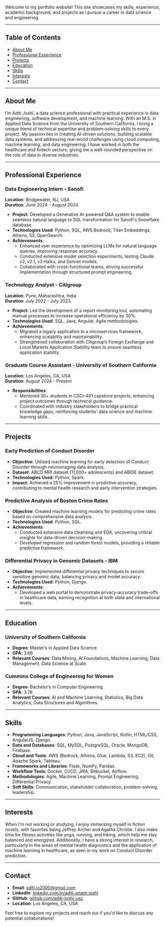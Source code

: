 
Welcome to my portfolio website! This site showcases my skills, experience, academic background, and projects as I pursue a career in data science and engineering.

---

## Table of Contents
- [About Me](#about-me)
- [Professional Experience](#professional-experience)
- [Projects](#projects)
- [Education](#education)
- [Skills](#skills)
- [Interests](#interests)
- [Contact](#contact)

---

## About Me
I’m Aditi Joshi, a data science professional with practical experience in data engineering, software development, and machine learning. With an M.S. in Applied Data Science from the University of Southern California, I bring a unique blend of technical expertise and problem-solving skills to every project. My passion lies in creating AI-driven solutions, building scalable data systems, and addressing real-world challenges using cloud computing, machine learning, and data engineering. I have worked in both the healthcare and fintech sectors, giving me a well-rounded perspective on the role of data in diverse industries.

---

## Professional Experience

### Data Engineering Intern - Sanofi
**Location**: Bridgewater, NJ, USA  
**Duration**: June 2024 - August 2024  
- **Project**: Developed a Generative AI-powered Q&A system to enable seamless natural language to SQL transformation for Sanofi's Snowflake database.
- **Technologies Used**: Python, SQL, AWS Bedrock, Titan Embeddings, Athena, S3, OpenSearch.
- **Achievements**:
  - Enhanced user experience by optimizing LLMs for natural language queries, improving response accuracy.
  - Conducted extensive model selection experiments, testing Claude v2, v2.1, v3 Haiku, and Sonnet models.
  - Collaborated with cross-functional teams, driving successful implementation through structured prompt engineering.

### Technology Analyst - Citigroup
**Location**: Pune, Maharashtra, India  
**Duration**: July 2022 - July 2023  
- **Project**: Led the development of a report monitoring tool, automating manual processes to increase operational efficiency by 30%.
- **Technologies Used**: SQL, Java, Angular, Agile methodologies.
- **Achievements**:
  - Migrated a legacy application to a microservices framework, enhancing scalability and maintainability.
  - Strengthened collaboration with Citigroup’s Foreign Exchange and Local Markets Application Stability team to ensure seamless application stability.

### Graduate Course Assistant - University of Southern California
**Location**: Los Angeles, CA, USA  
**Duration**: August 2024 - Present  
- **Responsibilities**:
  - Mentored 30+ students in CSCI-401 capstone projects, enhancing project outcomes through technical guidance.
  - Coordinated with industry stakeholders to bridge practical knowledge gaps, reinforcing students' data science and machine learning skills.

---

## Projects

### Early Prediction of Conduct Disorder
- **Objective**: Utilized machine learning for early detection of Conduct Disorder through neuroimaging data analysis.
- **Dataset**: ABCD MRI dataset (11,000+ adolescents) and ABIDE dataset.
- **Technologies Used**: Python, Spark.
- **Impact**: Achieved a 25% improvement in predictive accuracy, contributing to mental health research and early intervention strategies.

### Predictive Analysis of Boston Crime Rates
- **Objective**: Created machine learning models for predicting crime rates based on comprehensive data analysis.
- **Technologies Used**: Python, SQL.
- **Achievements**:
  - Conducted extensive data cleansing and EDA, uncovering critical insights for data-driven decision-making.
  - Developed regression and random forest models, providing a reliable predictive framework.

### Differential Privacy in Genomic Datasets - IBM
- **Objective**: Implemented differential privacy techniques to secure sensitive genomic data, balancing privacy and model accuracy.
- **Technologies Used**: Python, Django.
- **Achievements**:
  - Developed a web portal to demonstrate privacy-accuracy trade-offs in healthcare data, earning recognition at both state and international levels.

---

## Education

### University of Southern California
- **Degree**: Master’s in Applied Data Science  
- **GPA**: 3.66  
- **Relevant Courses**: Data Mining, AI Foundations, Machine Learning, Data Management, Data Science at Scale.

### Cummins College of Engineering for Women
- **Degree**: Bachelor’s in Computer Engineering  
- **GPA**: 3.78  
- **Relevant Courses**: AI and Machine Learning, Statistics, Big Data Analytics, Data Structures and Algorithms.

---

## Skills
- **Programming Languages**: Python, Java, JavaScript, Kotlin, HTML/CSS, AngularJS, Django.
- **Data and Databases**: SQL, MySQL, PostgreSQL, Oracle, MongoDB, Firebase.
- **Cloud and Tools**: AWS (Bedrock, Athena, Glue, Lambda, S3, EC2), Git, Apache Spark, Tableau.
- **Frameworks and Libraries**: Flask, NumPy, Pandas.
- **Workflow Tools**: Docker, CI/CD, JIRA, Bitbucket, Airflow.
- **Methodologies**: Agile, Machine Learning, Prompt Engineering, Differential Privacy.
- **Soft Skills**: Communication, stakeholder collaboration, problem-solving, leadership.

---

## Interests
When I’m not working or studying, I enjoy immersing myself in fiction novels, with favorites being Jeffrey Archer and Agatha Christie. I also make time for fitness activities like yoga, running, and hiking, which help me stay balanced and energized. Additionally, I have a strong interest in research, particularly in the areas of mental health diagnostics and the application of machine learning in healthcare, as seen in my work on Conduct Disorder prediction.

---

## Contact

- **Email**: [aditi.jo2000@gmail.com](mailto:aditi.jo2000@gmail.com)
- **LinkedIn**: [linkedin.com/in/aditi-anant-joshi](https://linkedin.com/in/aditi-anant-joshi)
- **GitHub**: [github.com/aditi-joshi-usc](https://github.com/aditi-joshi-usc)
- **Location**: Los Angeles, CA, USA

Feel free to explore my projects and reach out if you'd like to discuss any potential collaborations!

